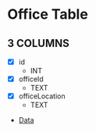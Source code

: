 # Office Table

## 3 COLUMNS
- [x] id
    - INT
- [x] officeId
    - TEXT        
- [x] officeLocation
    - TEXT 

- [Data](./OfficeData.md)